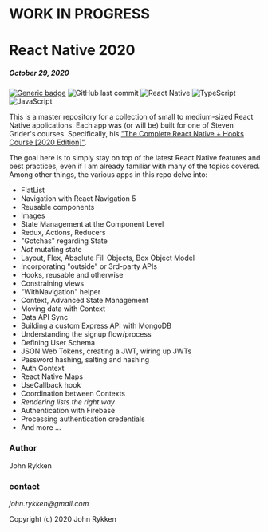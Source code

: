 # WORK IN PROGRESS

# React Native 2020 
##### October 29, 2020 

[![Generic badge](https://img.shields.io/badge/license-MIT-green.svg?style=plastic&labelColor=36566F)](https://shields.io/)
![GitHub last commit](https://img.shields.io/github/last-commit/GreanBeetle/trivia?style=plastic&labelColor=36566F)
![React Native](https://img.shields.io/static/v1?message=React-Native&color=61dafb&style=plastic&logo=react&label=&labelColor=36566F)
![TypeScript](https://img.shields.io/static/v1?message=TypeScript&color=007acc&style=plastic&logo=typescript&label=&labelColor=36566F&logoColor=007acc)
![JavaScript](https://img.shields.io/static/v1?message=JavaScript&color=F7DF1E&style=plastic&logo=javascript&label=&labelColor=36566F&logoColor=007acc)

This is a master repository for a collection of small to medium-sized React Native applications. Each app was (or will be) built for one of Steven Grider's courses. Specifically, his ["The Complete React Native + Hooks Course [2020 Edition]"](https://www.udemy.com/course/the-complete-react-native-and-redux-course/). 

The goal here is to simply stay on top of the latest React Native features and best practices, even if I am already familiar with many of the topics covered. Among other things, the various apps in this repo delve into:   

* FlatList  
* Navigation with React Navigation 5
* Reusable components
* Images
* State Management at the Component Level
* Redux, Actions, Reducers
* "Gotchas" regarding State 
* _Not_ mutating state 
* Layout, Flex, Absolute Fill Objects, Box Object Model 
* Incorporating "outside" or 3rd-party APIs
* Hooks, reusable and otherwise
* Constraining views 
* "WithNavigation" helper
* Context, Advanced State Management
* Moving data with Context 
* Data API Sync
* Building a custom Express API with MongoDB 
* Understanding the signup flow/process
* Defining User Schema
* JSON Web Tokens, creating a JWT, wiring up JWTs
* Password hashing, salting and hashing
* Auth Context
* React Native Maps 
* UseCallback hook
* Coordination between Contexts
* _Rendering lists the right way_
* Authentication with Firebase
* Processing authentication credentials
* And more ... 


### Author

John Rykken

### contact

_john.rykken@gmail.com_

Copyright (c) 2020 John Rykken
